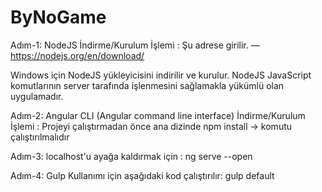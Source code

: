 # ByNoGame


Adım-1: NodeJS İndirme/Kurulum İşlemi :
Şu adrese girilir. — https://nodejs.org/en/download/


Windows için NodeJS yükleyicisini indirilir ve kurulur.
NodeJS JavaScript komutlarının server tarafında işlenmesini sağlamakla yükümlü olan uygulamadır.

Adım-2: Angular CLI (Angular command line interface) İndirme/Kurulum İşlemi :
Projeyi çalıştırmadan önce ana dizinde
npm install -> komutu çalıştırılmalıdır

Adım-3: localhost'u ayağa kaldırmak için :
ng serve --open

Adım-4: Gulp Kullanımı için aşağıdaki kod çalıştırılır:
gulp default


